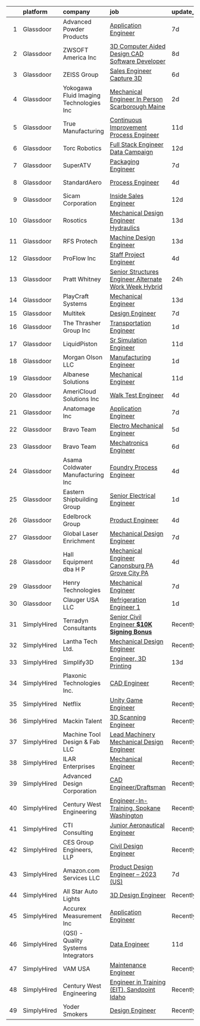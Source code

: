 

|    | platform    | company                                  | job                                                                                                                                                                                                                                                                                                                                                                                                                                                                                                                                                                                                                                                                                                                                                                                                                                                                                                                                                                                                                                                                                                                                                                                                                                                         | update_time   | location              |
|---:|:------------|:-----------------------------------------|:------------------------------------------------------------------------------------------------------------------------------------------------------------------------------------------------------------------------------------------------------------------------------------------------------------------------------------------------------------------------------------------------------------------------------------------------------------------------------------------------------------------------------------------------------------------------------------------------------------------------------------------------------------------------------------------------------------------------------------------------------------------------------------------------------------------------------------------------------------------------------------------------------------------------------------------------------------------------------------------------------------------------------------------------------------------------------------------------------------------------------------------------------------------------------------------------------------------------------------------------------------|:--------------|:----------------------|
|  1 | Glassdoor   | Advanced Powder Products                 | [Application Engineer](https://www.glassdoor.com/partner/jobListing.htm?pos=121&ao=1110586&s=58&guid=0000018262811f3d8afd084f31232b2e&src=GD_JOB_AD&t=SR&vt=w&cs=1_f5c16da7&cb=1659510005973&jobListingId=1008030869505&cpc=1B5ACBA47960D310&jrtk=3-0-1g9h827rhklus801-1g9h827rvjfm6800-e3033dccaf5a8276--6NYlbfkN0AyTihG98Yxm4qxRNfifRrEfniXSrCRgAz8kZD7he-M8b2AAAzjnH0sBQDAunqsvmiXkCuPAwUxyc_HCoRfzhwtdGTd6sv52s-q0KW-yEpw_SylN5CiLiwEkrQg_I4QhoCdzYqKbUc_AaYwks8IHxSPzmzRmB7cvg_4jabtXdUZcGZXL4Nuq5bOhyw9WlCoB60z9ha7tCQddhbbENsgLaiwOHzN3LJEKLWuXgKT8T0Cn5Dj0IwzrFD_w23DEP1eqNa0nKKbiJmMj-5VbNKQBnYL3UT3MqEjJOyrNrjFaObiP1R4ydXeYHf47QCmxLnM4iVzHWGox9EK5aZQnzK5qZ_ixraGl4gClxVIVe7o__auCJ_rJAH0SRIMr05XU34EetpvBSPEFiJEmfz2TBiDP2Gi4MZAxV_K7jTlzC5izbYZfbei3dYvG7O4stQdT7tUQaKTDkn1r_gdWoo-laTazMdNt_JlhRgtPuICS2U9X3UvxEyk6hG8-0Xv)                                                                                                                                                                                                                                                                                                                                                                                                                  | 7d            | Philipsburg, PA       |
|  2 | Glassdoor   | ZWSOFT America Inc                       | [3D Computer Aided Design  CAD  Software Developer](https://www.glassdoor.com/partner/jobListing.htm?pos=102&ao=1110586&s=58&guid=0000018262811f3d8afd084f31232b2e&src=GD_JOB_AD&t=SR&vt=w&ea=1&cs=1_6a1c03b5&cb=1659510005969&jobListingId=1008028413603&cpc=9C2513B8B21880CA&jrtk=3-0-1g9h827rhklus801-1g9h827rvjfm6800-7cfc9b44e995e1c8--6NYlbfkN0Al--CnnRAAemIt_jfh57jxz0oZUFSmuvBQtr16jS88RRLe8Ac7oVcsiyg-vicHt85WlGgMjQ3jT_JXQEFEJM2J6WbHKirNqK3Z481xKc2l-WsEBEiFHTKZzwi3TM2D5oDtmy1YCJtTLM5VPw8FD8ycXz93Nw6WVEOhwseukaqVqFM4pURWTwlnC0FcXcD6Ew-QcYOZPgLsy6fNg_CDwJHcabKDHTKpQdesuSvIB5MKIBAlOVnhDTw3gigaLhuyR6JS0Z-aezYiljpAztEGgKHPM7WJR2564lguoPhxgV4lQ8mXGqAAZ4Ua0GVLcgOcbO0vIujrrCs-K8QnsPoJSJKszt63Dl4g7cvmQgxjuV2naFGHO46kXr-3bpQ0pMfNhG0pekDVrgngjnCXc7hGTfSaB0lgl9jf8NchajZlg8hT0ueEY8k7y_pY2RjWL-KAXQYe-oe_AzB4RpgPoZgPuWUYw3lhX3kDpka2sTW6ZD6bpvP0lpwNCqZf_9FF1i22BxXCayaIjJUiW179Sac2VwbdHnmXDvXo-SFDyfmp2mu4Lg%3D%3D)                                                                                                                                                                                                                                                                                                                    | 8d            | Melbourne, FL         |
|  3 | Glassdoor   | ZEISS Group                              | [Sales Engineer  Capture 3D](https://www.glassdoor.com/partner/jobListing.htm?pos=123&ao=1110586&s=58&guid=0000018262811f3d8afd084f31232b2e&src=GD_JOB_AD&t=SR&vt=w&ea=1&cs=1_d276d449&cb=1659510005973&jobListingId=1008033016346&cpc=8F946C24CF1A525E&jrtk=3-0-1g9h827rhklus801-1g9h827rvjfm6800-c7a11ab751d2be88--6NYlbfkN0ABwDUVlT3Pw5qAnq35jQOIcsB_LA26JxM8HdsefTKsTXm_DZ5EExO6OXbcyEoywHf2hanMuYuo4_RLiESn8qYw1FSJtETbY_c0ai1caLk03Meli60Nk1jXNL7JFePVqv8iKrpbyFZLFop36Jk_8NHZnqyvKAd0P8Af4BLibzFsw6_uXbfiTXUDe4H7AzRcQOUj5dRd5plj01vBiHGmq7L3doG-GHPOpXhhbQ-_drcvRhZzfegOQ3pVEptX_S9LO0EoYer1D6AW3894Dvoyys3b267ZNaKBEp7dfS2qvrmLfvvK1BduGD5EDr3qamYX6oasGG7zp-tp0LyLPXWuI3iKTrEQR3nyTb4BQOtNWw4YCesTkhvj94fX-4FtjZ_21sl1ZKFWCldkfscPcBq3BmYOiuljAB5CLGXnd-m6XK4GgflBUYzYuti2YZf4QpeVjOvnUxY8BS_IWn8lNnmEleYZ-Vu3DLlmxJQ7t-OCv6kR52JcTTNinNxiF3swCupaz-e07Zckr89Zcw%3D%3D)                                                                                                                                                                                                                                                                                                                                                                           | 6d            | Farmington Hills, MI  |
|  4 | Glassdoor   | Yokogawa Fluid Imaging Technologies  Inc | [Mechanical Engineer    In Person  Scarborough Maine ](https://www.glassdoor.com/partner/jobListing.htm?pos=110&ao=1110586&s=58&guid=0000018262811f3d8afd084f31232b2e&src=GD_JOB_AD&t=SR&vt=w&ea=1&cs=1_13b56328&cb=1659510005971&jobListingId=1008040668838&cpc=F9191C8EA77A3907&jrtk=3-0-1g9h827rhklus801-1g9h827rvjfm6800-91e620d9e115e76f--6NYlbfkN0DLxniXb9xd09bch3T7EymxCrgj1jiT2kSu__xrmi42oIDMRpp5TItbp6YoeawS8-NXcCJV3xgm4I0pvx9mwdftDhy7ZDRhmU4yMK7qGgzc8JUEDgvy1vpcMmDITrcHKCG2FuObZvs3z7OzzJVqGbzUDogRyeKO2XGeRzoZX52zfZAZnCFHH-jGNKpghTqPCHwIURVwoKXUORVX2reRXAPtLHOOrfPsV93dnXdg1qcKTtJCmbQ8gUwBF9SwEm9G0YeJwLItdZUOjK5XPnxU4Pm6Qmw1Bs02FlSxZKDdGWEkPnFqNTqamURDkkzztjH8WN5-7v80Fz_bWY-TjdQeUf8cC-L2s6J4DIeALUlhRqntg65hjpxrZJ-nAZ2SPfI2CrKL3Q7aGKsfeXsZxU0-g5-GAwf2k17olcX19ah4KQXoMPTRthv_cBJWvgEsq58Ij_VLnGuBvHTOSM9joCpZC-SAvwAyn5si7G3G9uOl6GMkWecX6pIaj_yaSDMG371GEareoAaJYfKxWw%3D%3D)                                                                                                                                                                                                                                                                                                                                                 | 2d            | Scarborough, ME       |
|  5 | Glassdoor   | True Manufacturing                       | [Continuous Improvement Process Engineer](https://www.glassdoor.com/partner/jobListing.htm?pos=105&ao=1110586&s=58&guid=0000018262811f3d8afd084f31232b2e&src=GD_JOB_AD&t=SR&vt=w&cs=1_75d5b11c&cb=1659510005970&jobListingId=1008023392972&cpc=22183BC3B8A595B1&jrtk=3-0-1g9h827rhklus801-1g9h827rvjfm6800-3c578e1c0f308883--6NYlbfkN0Bqp5AuobCDKRZgXPmJZs68hlGGmEz-JVhBzEQPUdrY3u9Byknso3yCdcjeVcFP8WRHCi69J4Yg1rpaNj9AkeLAJ7qpz0tY_MWBfJVSx16pFH9XUTrCYThvWp8rcugPapaG6zfpMDwwUjc-b-khNi3TES-ze74aNhA9oezVABnCyE4hXWPkA6hLm6erfhnRbPRYuvgmIoEKIFRuPY1E4W0tpZoJyUCLaW1XV1i7pzq5Ooa1EP6wMa_ghRr0tWKMcf433RdUKRPY1Uj4KpW348T-e37j18JpVZ3oNiEz9l73B8Mh3LQpCvMjFBQOxyvzb4Mqo1Kg1JwAJ5yi-pd8MuO2OC1U9AxQjeDulWJOX5jRAKYEl12fNe0LR1bctlSOVoTWXY8RBEvPXWERJv0MrSP-Y06opmfoH-bHwgkPgF6Hiy93546A8ieTIlZ_6y5X63Ce-FkR7_5mcLAHnVFw5zqnQJPXVIz-bFK5YYK23iV17kgCaU1pbe5c76bkoEDOdNOvIe3GQRci6pJU5szQCFCResqRmNLPVNZmokOCcHD4IUc4mltPzpzod4tmjrvOzvLAzTNivWHJLUd8aYbJ4aZg0DaRk5UY9N5ejwq_DpWmaBTwxoRHA0PefuSFDsR4X66TOukxtpDjBv7FtUu96Y9IewFTSq8rkmz85ORI9cvAUVMNwy1AwGnIR7vuqfpXuEJ2h5GO2TY5tNPAT1vyT8XR7b84eZ7HKc_c297kAo2MH5hXH5a7LIHW)                                                                                                                               | 11d           | Pacific, MO           |
|  6 | Glassdoor   | Torc Robotics                            | [Full Stack Engineer   Data Campaign](https://www.glassdoor.com/partner/jobListing.htm?pos=116&ao=1110586&s=58&guid=0000018262811f3d8afd084f31232b2e&src=GD_JOB_AD&t=SR&vt=w&ea=1&cs=1_49ddfa9d&cb=1659510005972&jobListingId=1008020125874&cpc=251DE92F8575B4A7&jrtk=3-0-1g9h827rhklus801-1g9h827rvjfm6800-ef1cec63423a7925--6NYlbfkN0CZjhvTnxks3zwjl9aG4M95ujhchPY6uJ5pIT_-TAyNWwWzAceZ7wwXdFj0kTHzfmFJWuhj64XKlqOn2Y1t1u7WVQOQo_O-UYHSgCqGU1ezc6K49kpTiHug58vOJ0TGO_BCnYg4IhUjH07wJEJQX9NixsLdHY1HKocF7pQdrMDp8TuNoK-MkXzA2kedhP84wN2rXeZLAxA_jQFGHuO5ClGujbOMJWuwny--K8y41SgPwHQiQUl0oWNFApsqQ7M3faOjtL5MpLNP2Z4xKHJXMpoUIj3v5NqL1whr-lJi8dH275MNxzVs7X6_XL8PEabizP7gZwRMvW37EUYqjznXMz6a-wu2622d80Gyna4GGvrhrWfKSWlthw6y1s_88Kq009U-XQ-lqH0UTtDTRv5oiUrYwKOvvdemLeYr2ZP-k5ulXj1tBZixU11Cnds56EFsyY6lv33J1Bs7Cmt61w6_aOGM)                                                                                                                                                                                                                                                                                                                                                                                                                              | 12d           | Blacksburg, VA        |
|  7 | Glassdoor   | SuperATV                                 | [Packaging Engineer](https://www.glassdoor.com/partner/jobListing.htm?pos=108&ao=1110586&s=58&guid=0000018262811f3d8afd084f31232b2e&src=GD_JOB_AD&t=SR&vt=w&ea=1&cs=1_9c80871a&cb=1659510005971&jobListingId=1008031050391&cpc=2F0DF45071561CF0&jrtk=3-0-1g9h827rhklus801-1g9h827rvjfm6800-ab816b597b950070--6NYlbfkN0ARO1kyRplNheCLuGMn3cqXAPmsNZoOrBN4ebcsAGjNuP7VmkeyN6EZBUEoLz623gDDIWZNE6VR80IYviXB3zSsfJNq-0rkDDUpTSDeOdQ7fEKNgYiq1uGPJI-I2RQ-HDbwq7icsO31myx2guxcUkg7MfzRK47hly_W6X2yuPNntD4CjvlZQtURvmesxiljFlxz_NyWaeTOQz3jQLsDLryg1WsYmnD6j9dOnZ9YSysTy7FszcZapr7CiS2AhIR_lkvoiwnrsT_RbrZ9xuO3LOrraYOOdFQaFvwHyOUsNZ1aN5rycGBhtx3sWX3XhFigAnaMaWUpU4yATg5KzTqz1nFWiZzHFUs9cBiaWkFWwS2C5WmIv3js1u8hianIO7q99Uijsz2LofS8kULzOeZS9FkNIC1skdzGMIC1LkjdUuhBET3pz-Zef8t1mTY4Zo891qE_ypy4fLx3c4dV2hjSDHlfZudFi8JRISymWJ-Gd9XZ1LYk1tJl_gtoYp-NxfeijXWN2h9bXur2_xCpDL1vBr8y)                                                                                                                                                                                                                                                                                                                                                                               | 7d            | Madison, IN           |
|  8 | Glassdoor   | StandardAero                             | [Process Engineer](https://www.glassdoor.com/partner/jobListing.htm?pos=109&ao=1110586&s=58&guid=0000018262811f3d8afd084f31232b2e&src=GD_JOB_AD&t=SR&vt=w&cs=1_e58d81ee&cb=1659510005970&jobListingId=1008038309422&cpc=9395540B6D99D707&jrtk=3-0-1g9h827rhklus801-1g9h827rvjfm6800-6c91066f7e0d3bd5--6NYlbfkN0DNs0vLAy7-Nc3_EFj01OojqxYs4KFtdmC7wANZf4whe4QN04Jz3pM_27eeJF-5StcH5sEjZP92zoFBHMxApvzHQE-n1PAEeXjFdsMKc26ssy3PfN2vuvXzaXWbMpXz-fFgauZB5JaUHlFzWH632AqOWbVgifa35eMXwuG0W-BJ7PdiBa4EgAnymnnzow3dFAdczOObyFZFirWz3FDVtR9EBH0J8iSfTqx5nktmvVPIUrMaC_tyJWk9OttFVJIlP4yP6Um_PZjwML9dpX57axdTbakX5dvKhwDH0nc5LNl90QWpXHWihqb4uiW9pHnHr5G-Xr4VDrxiJw9XEBLz5EkMcz6vIt7kn5TSQ2GqIVsmEyhlOYpKDpPJJV0eiKmUB2oNvJKif8RMUXWDgbGl8acLWwI_rzm5bjcSJbJq8mYRATNB6zZAVfvy4k_cmgoZ0nl2eN7ryxGSZ8sZHr96pk65OT2xC5WBqWAqSJt6qHm5nQkW_bGUHotgIiiShLlvYxeDffMJY5jDH4dD97ReXOwHpD0trvSF78qh1PrWycnp7Q8Orpo_QMDOKfeamN69J2aMO45_KZAPgsr5RZEUCrjhFt_qJdjdiusp4TnxaIiGpQ%3D%3D)                                                                                                                                                                                                                                                                                          | 4d            | North Kansas City, MO |
|  9 | Glassdoor   | Sicam Corporation                        | [Inside Sales Engineer](https://www.glassdoor.com/partner/jobListing.htm?pos=107&ao=1110586&s=58&guid=0000018262811f3d8afd084f31232b2e&src=GD_JOB_AD&t=SR&vt=w&ea=1&cs=1_81bf447c&cb=1659510005970&jobListingId=1008021098852&cpc=30288E1ACB5D3934&jrtk=3-0-1g9h827rhklus801-1g9h827rvjfm6800-302331003fad398b--6NYlbfkN0DLxniXb9xd09bch3T7EymxCrgj1jiT2kSu__xrmi42oCz9LhPSIgqDlB8YC_sw-Sph_vVIurDBpU1LD4oarMqCojvWfIAt_RTwAAdtKcMCG1MmSmPw8k8NitEfcm6LTa57LGrEjimgNCmgrqSN-5eMHKNOduJlC97uGdhE3i13Ck5Xu-isGPwXRj76022muIsQSt8X4fDUAm1QmSnc8V_EmTmGTpht5KeWqTOXpcRO0J51Rvh4YN0qkGEh-4-FuiU9whOfUP7HoaF6NnWmwu8zZgy_A4uwZPFa0j1Rb_dXixetLThYSymnhtuAksKlbFlfHQbAOUWhF1T5ueofFzsmnwnbzdQc7hiAsApfC_5wERztGqf9CaT49LA_Gvc8OPXp_P3uwIq-B5Y-3AhbWptDJmP_xmYsPl9wsYCDsDYySyAtOOMWK9Fx2Jc8LI1K-5UIcnLbhR8FkywVQZyb5DX5zeqc06ARcfVpLVXZCgjUp9gFpcBTQVXxeQ1i3s1pQ10iQA_jvMP7xg%3D%3D)                                                                                                                                                                                                                                                                                                                                                                                | 12d           | Hillsborough, NJ      |
| 10 | Glassdoor   | Rosotics                                 | [Mechanical Design Engineer  Hydraulics ](https://www.glassdoor.com/partner/jobListing.htm?pos=106&ao=1110586&s=58&guid=0000018262811f3d8afd084f31232b2e&src=GD_JOB_AD&t=SR&vt=w&cs=1_6508fee1&cb=1659510005970&jobListingId=1008016967817&cpc=F93FE13A5A36C312&jrtk=3-0-1g9h827rhklus801-1g9h827rvjfm6800-08e1fdfe57135dbf--6NYlbfkN0ASpCYEgLKRTOc2SVJzrjUFgDtsD7Lx-0GtWvWyspVg8HhBjz4RrXQNsretwL2CX2ohNLipCIbirvxdiMG7ECMNZH9rgNcYFIOrATA1xqRNZglrV75n6w5t1XJ8ylxoqH3-_5knIpOaDOrFHWsMwgc2rVlavl3pSuFJcns8k3P2_ITgrCQM1dX8dHWwCjphWhPLWV4gcwDqRKzwbgG8IoxuFeCvA1zBrdFS-h1kntZVjipy5P_QujLc7_9sYLtRtjlpi_S54PRvg56U-QxZlKw_hhLknmKcBESXhlMXeRTYLXwlnAOps51KPEV1vJxv1LwbqyVEOCHlkX9XBC7d6HCLBgNcQOHNgSwG__YxhfGiIkwPQYSPLooEuURZpbCYkBftFlZsZVqasirJHvi0d0h9xQvVh0ZhSs5G7c_4SY0-46mUl234zgNrfnI3lIQcs5vuU-rd9JC-OEgIwcdf2JowxFvEx0Nv0jI%3D)                                                                                                                                                                                                                                                                                                                                                                                                                 | 13d           | Mesa, AZ              |
| 11 | Glassdoor   | RFS Protech                              | [Machine Design Engineer](https://www.glassdoor.com/partner/jobListing.htm?pos=127&ao=1110586&s=58&guid=0000018262811f3d8afd084f31232b2e&src=GD_JOB_AD&t=SR&vt=w&ea=1&cs=1_9368e2d7&cb=1659510005974&jobListingId=1008017496647&cpc=B7469C7A79480C49&jrtk=3-0-1g9h827rhklus801-1g9h827rvjfm6800-0a5ccb34921b13b9--6NYlbfkN0CtwOkgDuej6vPfWODMxjOIyNEohQmdYMppGq8y8dOpBmiJ3WNboc6iYWCFEWVQIpRyRBflR33Ir3kmYvTJtNePdHh2NaAgIkdFuWmqu5DCIk7MATRqVAxi-oVM8nuDZni1IwEl-eCMvpko8keG4M9Rwp-Rh8vZTfCrzHvciasE5S9OSOTlMRQnkf72L-fPVk4568iSvhknaa_ldp93nzUN-7NcfDirKI2Mh83pZNCfh855b_vbWQ0tkvPMbTW_KDSeRruGs3KiMSoKwdI_lgnEMIb8NynSd1aieXUPchacCYhgBkMot8QWrPV9haYB5Q0nYGcXsd-OSDrMYWvDaY4BxZOaHiildwOE9azk-W-HCnuNPS9-QjxhM1ZehZ7ihMUBij4E92K34hoI7_Kb6NcYCINVL3x4tfCqoeN9TmSSFtd3W3GoKvtCnBQXH3GoaiQ3ea5ZXpQ0HwN55bJD7hvpKw0BF5EQyFEH-ffN8XzXWuvxte8H2YaZdVQLMv8doMqrKnXqcNhMMA%3D%3D)                                                                                                                                                                                                                                                                                                                                                                              | 13d           | Matthews, NC          |
| 12 | Glassdoor   | ProFlow  Inc                             | [Staff Project Engineer](https://www.glassdoor.com/partner/jobListing.htm?pos=129&ao=1110586&s=58&guid=0000018262811f3d8afd084f31232b2e&src=GD_JOB_AD&t=SR&vt=w&ea=1&cs=1_565eec76&cb=1659510005974&jobListingId=1008038181525&cpc=CAD87743A14A8386&jrtk=3-0-1g9h827rhklus801-1g9h827rvjfm6800-4f6b31b77e9442d9--6NYlbfkN0ACu_hgM4mYOpGjE6TXudS1eLEYdlotK5aSiNrSIRlNjrOhnyvEHI4wUtKGMjhJ_VA4qszTA2OIF2D5o-LxQeOUfeVAR5mBz1IUAmfWnUOnzc3MgG85KdQF12sltYxm_tQPgDr1AJYMBd28NN1rAFGi8aYj4Bbn4i4aBBTTn4lP4cFXVg97_i9XKJzX1PRAar-sXnl2G_C49iPQASk3uDSEPETLUG9ENamO6IVOqXXpczW3THXIFNqPmjgsWrqIhPOGTXZG_6PvTxi5uinTdhWncuqeMx5hkzPF7WMlTzKimZZdTCul2YKYvjI_XiJNjvfsXiiT7uEWt5jwtwqEtFrqR8WhKXj5Tv6URYaeiK2sjOF7-6tbqvPo6OFc9ZgWQv9GlE5uGxTwXay6epjEyFC2t1EVv66rgA4xJThTG6Yre7iiFlnLLCnPFZYlSoVMzswcQDmDowZ70Hk4LIRjahqLFmlUXxXaLtxoEZ7RacLSSy9DNOgpTRozl7kFERGDnYY%3D)                                                                                                                                                                                                                                                                                                                                                                                             | 4d            | North Haven, CT       |
| 13 | Glassdoor   | Pratt   Whitney                          | [Senior Structures Engineer Alternate Work Week  Hybrid ](https://www.glassdoor.com/partner/jobListing.htm?pos=115&ao=1110586&s=58&guid=0000018262811f3d8afd084f31232b2e&src=GD_JOB_AD&t=SR&vt=w&cs=1_414ccca6&cb=1659510005972&jobListingId=1008048424365&cpc=175904F4E1448A20&jrtk=3-0-1g9h827rhklus801-1g9h827rvjfm6800-bcc0c0697f96b992--6NYlbfkN0AmeoOzMpFeQa4nQauBOkgcasiRGbz5T5YfctgmEyRyno3mtQFBKNcrCOfrMiUGuGGctnq-XsAqmr3xw11ypczJq68cjniQbw05dBzKX2RBmqfssaExZTUfU1792hAJVBhJEp9hZUDot6izSkU7dAMYaJ0aiFQAdRgmRLtjXRoJINRijsG3DJ6VsYtAfaAOr-CtqD_32jb-R7tH0QMwIhb6Zn-Jb0o_GrYRXfy7byQK6IIV89czHPxuNR73qmUyiUWKp0sDlZnhaOsc3MdfekFwTi-bty2fGOlKj9jYpyysLoiwupqg8t1HsiNrPB7Eg-QDHwCKzvEG_NnMcymKaevVllCser9WCUMk2SDPcSkcudWwXBNLzsulCqowes1k9hJum83jn4q8ODLiNdKDLrnXeuFrnFhjXLlghcxIuJgHXIeEvcsyNleQXfelNhEoBMZCOJ6fVUWsi3b2qJtTe2I_qtiQiyZAXJWVzamR6Bb2R75eHS8ny2zKKNGzBXFXkdNdZeiwvBNvwkisr25HUPUew0TbVTRz1g1JGjIDaOhUdvFlQuze81wxitZr8x6wy0gXBb83UrwmgbgbA25cHWQ28v8tiTBjMZ5pSYmsqBXhE-IA29kFxbRUWb94iNoyQ9TkFBYQTtJ2m9as-x0CiZ5fitszCx5oxPKxCnq5dk0P_gYUfaIfyYjeB92mR7gnTXfNqfyMzyqlX8G-kzqG9sQgitaQ4zPUplJcA2iwytp1NnjM4_RrbiRDah6GoKUKkyIb8_UeMEuh_UY9NV6abrG0lFeO8kBAaT11xYdaJwxsSTLjTRGnTkLmdIn1vgiP1PqiKHR_bMKzkPGGGfAp4HP3TkaySOv1YTQ%3D) | 24h           | Middletown, CT        |
| 14 | Glassdoor   | PlayCraft Systems                        | [Mechanical Engineer](https://www.glassdoor.com/partner/jobListing.htm?pos=130&ao=1110586&s=58&guid=0000018262811f3d8afd084f31232b2e&src=GD_JOB_AD&t=SR&vt=w&ea=1&cs=1_3b128f4d&cb=1659510005974&jobListingId=1008018261161&cpc=859E8375EF74B3CF&jrtk=3-0-1g9h827rhklus801-1g9h827rvjfm6800-b75875910e2211ef--6NYlbfkN0D788tVLZnHYB2JKTLmCXo4PydfvtZKcdbYx6lxKaz3Imdx95jlIVm0jM8aRrxvwnEI8ywm9qHPQWeDtjWJjS74GtB5vUNEfsGGvm0JhEZkbTWZs20ZRVfA191xHl1S3xqEi4TsiToNBgOp2SKb9EcL2wqnmnQxD89w5FeiBfs-ZWd9AyhVHFxTDI6VZf69Ub-JifqyudB2KHKfbxPHhti_Osl6V7Uy2YxrtpTpIdAHLmpuG3t6UJ1X49JKkJG0ndQzqBUhbJvrIPDqCsGoogkmLjggu1KV_quPxSIzyH85_a-XYRCRRw5C8qw7DrmH48AoJW_3rDBoYwXq9hHEkkBp2NTe8xHrsmS6nF5aYxQ2-DjyKuQLbrfCSIh8UzxD63yGxPw3ko65ccbf998_DvBvmBKj-MGwBtX6Rzrm4KQxulG6CwS5A_0C_Dk0aNBV4KHh1qWxaHCjzpHhPwOmPZ0L7CtLTme-1S5oYm9KGHuC8EockJtFajwmVjH47d7dfOk%3D)                                                                                                                                                                                                                                                                                                                                                                                                | 13d           | Grants Pass, OR       |
| 15 | Glassdoor   | Multitek                                 | [Design Engineer](https://www.glassdoor.com/partner/jobListing.htm?pos=103&ao=1110586&s=58&guid=0000018262811f3d8afd084f31232b2e&src=GD_JOB_AD&t=SR&vt=w&ea=1&cs=1_6ffa4d1a&cb=1659510005970&jobListingId=1008030727520&cpc=E5F8778DACF9B618&jrtk=3-0-1g9h827rhklus801-1g9h827rvjfm6800-2e83be53d6762efc--6NYlbfkN0C2SVAOpOeIWQkPp9EeCSLxTLheLRty2uanDx8E9nXZ3pmbkvOHM_GwtdBH_r-JS_a232Q9MIIbR0q0ZxwBHuRdxhVyAh9sOmZ1ema_mGgwk-L3KuNkm3VvfafT26_qvvHqMMJFwL8YtNisDU1CFhI0yWnYZtuxsBva0gjmF3dazYL5RyE5NAs7KHflAnf4UWWSZuJlm5FOZ85oNQkZeQnnLvO_JAPGqxwmNFQhtRkOvRk8KbOvU0F3lD9BwK9r5zoPU9IH0eJfa3U14pXUi1lcX4QmItT0qitpcBe-7LJFhRkOUNR3lTPBGbLDblo8QFK6pC3BwA8LS22ryT1yPs9N49lSAjZDjfDpzI8gr8xQnZDTAx4wCq-DqAkDsfkuuQpPLT26T6Va_sR_wc02bLPXwaQzhCXq71DyvKHVoO-39XtFhbKvJztM81O2VEcPpDyoHAryVoCjy852svlF7bpZ2fCaZEemURYdDJkzjc8LFzL_hVl9gtsoVSHHVLbELEI%3D)                                                                                                                                                                                                                                                                                                                                                                                                    | 7d            | Prentice, WI          |
| 16 | Glassdoor   | The Thrasher Group Inc                   | [Transportation Engineer](https://www.glassdoor.com/partner/jobListing.htm?pos=118&ao=1110586&s=58&guid=0000018262811f3d8afd084f31232b2e&src=GD_JOB_AD&t=SR&vt=w&ea=1&cs=1_9042834f&cb=1659510005972&jobListingId=1008044803417&cpc=BFF9BE5BDD8EF644&jrtk=3-0-1g9h827rhklus801-1g9h827rvjfm6800-f3cd36f8a200d4cb--6NYlbfkN0BHIfC1zsKGIu0R3teaIu8liT7fbRNLaQeDQfcPJweUK16HKW-DuQbyq8LAIgSE_0cjFl3YhR_P57pObwgNe8YLQwLFnQB_tbXMfaQMLaWtVEeeMgQsAL-8lvbpSBlTfTVftyYGoc4lqUXAISZbn2wpdgGZg2e4cZ_fxWy7w_myYk6lkNd-7SJgTAiGc-fMRE1mwTzq4G28ZazWVlAw2NR4ossfWcblfOVUeLI3nYLkMGhQvpDN5FEqvCcaBheHrVbMVwHVMx8AC7_UyUAGd5ZhalyeMIxk3WDwyDxMNwi2q1X1K2qA-2pREqD-th6QhW0VhNzsbWudNKzOQpsUO5wJBt0snL9NLRSizRGpmzSqwH2sfFOhvQVFu819tEzcDBKp3txC6H8CcYe_M63Eyzy_npBQk2Pe-NUrTKaN8YvHCF9Wzx35LuXMyorOpatPOVP57em9pP6T2SzxBwN6oy9OQPxHG1iCgI3rxWKiRIdDt3a64m-uK6CCmAjdMRoFqFsoPEd7IAKRww%3D%3D)                                                                                                                                                                                                                                                                                                                                                                              | 1d            | Canton, OH            |
| 17 | Glassdoor   | LiquidPiston                             | [Sr Simulation Engineer](https://www.glassdoor.com/partner/jobListing.htm?pos=124&ao=1110586&s=58&guid=0000018262811f3d8afd084f31232b2e&src=GD_JOB_AD&t=SR&vt=w&cs=1_a65c3ebd&cb=1659510005973&jobListingId=1008022725070&cpc=859E8375EF74B3CF&jrtk=3-0-1g9h827rhklus801-1g9h827rvjfm6800-ae6453fed0149047--6NYlbfkN0BVDjkNqFWqUzAdU41CBbsLAzvYk2j-jc6DHQ5JWHupOJj7A6gAjLCWGnVaCh48oNsK4Ao4AzJlN2TdjG6kpLooq8fXzvJjNmJe1W6plJjQcqh3_e3uQF_t79MO-3_QTFs7X5U0y7xi8nfTVdPTWLMFMenQrFkkBS5fHIItipHXecRSgqfPQJeGkwZ77wzV88pLfyc_dCBqxZKvx74-NWF1qXd8on6xUr_pwoIpMyk1_6jp1xzFPGsF53mfE3M2wqvO5yQm1vyymlrTKN9CQImsOBPYSUuz1tK9a3uPmsD20FvZ1nrRUgPSepH_MktQDlikW28Lso5FRYpki3ioS5O7_Tu5KQWu1VwEJytr_XcsTN-B4cK8zSwjg6MDdu3tubxX7xB0Z5LYeT831_W-oZa5bOzs0r0Dqz40Wrj2MZYJdUH6rk5zGPrsyNvl6Eu2jF2VBCBzXQCShWsSS5nzrYudEoaSYVe6zokOjcX_nyYZlhCWs7hRRo6jkoYc-KcKl6Dcm_TWOYvQ9JLxORFBp49IJE7BDVWbwbwgH7FlnBcsqQ%3D%3D)                                                                                                                                                                                                                                                                                                                                                    | 11d           | Bloomfield, CT        |
| 18 | Glassdoor   | Morgan Olson  LLC                        | [Manufacturing Engineer](https://www.glassdoor.com/partner/jobListing.htm?pos=117&ao=1110586&s=58&guid=0000018262811f3d8afd084f31232b2e&src=GD_JOB_AD&t=SR&vt=w&ea=1&cs=1_fea425a8&cb=1659510005972&jobListingId=1008044171463&cpc=B311DFDB4CA5C72D&jrtk=3-0-1g9h827rhklus801-1g9h827rvjfm6800-613e92914088b39b--6NYlbfkN0BhuwAetKnjM80Dzbe6U6lxfVp7zU2fArQZe09PpnlMRW3uR4thFudOYjrvk1UMqfNk3qmljUO9kLzUS_um2PtpkjOR0ZlvxRu6DmbcPEj0GeKxcrrdxkGctWtw0G6HVZVivtChpcinXE_G9Ha6w9MWeAs_v8yzw3t101fPY7JKvMSfBO-O6xTfqV1hFNKfZkWG-TxcKA0aFoujGb8ArF7aasPSHm25PtZuw7stNz2EIiGIslOK4UD6qiNP0TYTyZ1JzsCBRBqJ9Ywy9B5f70s3Qm_daHXRgcLYN6Oct3naMQxa_nuufVfRBSdGVT6PBuqUDTPCou6q-HH9bIkzqXxX2VMNGROcAdk2cFtZovR4kHv0GUwk89CPjrvOLLUbe-lklTblfbhFzDLT-hIW8LeOSXZWmFm8KQApgM_q-QgLPES62BdIdWDjWb0Y2CzQEgGNFsD6YylaYWebI8fluW1t1DvB7mcElavmA-QJMbreo6rXh9xG3_O4fHxcYmF2LehSnb9rpJDbPQ%3D%3D)                                                                                                                                                                                                                                                                                                                                                                               | 1d            | Ringgold, VA          |
| 19 | Glassdoor   | Albanese Solutions                       | [Mechanical Engineer](https://www.glassdoor.com/partner/jobListing.htm?pos=112&ao=1110586&s=58&guid=0000018262811f3d8afd084f31232b2e&src=GD_JOB_AD&t=SR&vt=w&ea=1&cs=1_a20f147f&cb=1659510005971&jobListingId=1008023070732&cpc=BCF6C35513A620B2&jrtk=3-0-1g9h827rhklus801-1g9h827rvjfm6800-cf3e46245d4f0fdf--6NYlbfkN0DYRkllJmD3iSiBlC7BSQyVL5HqySJO6Dryk11rFR-_C4OSz4AhVsF1NRsEE33fX4vx84bZ5o4efrWtK6FwFvY2ndJMiqpnvkUohOzIt0J-a73EgovUhLnbWU59ygXR6115ntcXDdkofqBW3TBqfGXbI5MHfic4yrKWZITZ6X584fkUWemawwtly7Xj3a0gKH2Qpya_OFFenkAQUY3T6z5pF71IPIFwWKoBxKTXq1srHvn8q_NgTTJbQs9lAt7fd_X3cUeKM6BEIV3W5i2Al79bw--IydHFJCihCuhhb6cIzH5X_c4L6L2zAcwL3c0aNL-fv-FoZzrU1BdHWOrTPkhV6p4x2cjuOPssYSUTkrneuOfV0N90YsgAR7pVsCeKFKKVP87m6ZFoznkZrtqvsWBeigWCYCRAe0CPxLxXwBiV-dRPVOD6gKWW6fHn7aUpYBte4GS2-ZQhL8znmIFJp-j1Wl4fj13nIfRBfxwOwezumprRVr47q0xdAOSgXYLeT3o%3D)                                                                                                                                                                                                                                                                                                                                                                                                | 11d           | Bordentown, NJ        |
| 20 | Glassdoor   | AmeriCloud Solutions Inc                 | [Walk Test Engineer](https://www.glassdoor.com/partner/jobListing.htm?pos=126&ao=1110586&s=58&guid=0000018262811f3d8afd084f31232b2e&src=GD_JOB_AD&t=SR&vt=w&ea=1&cs=1_f63b8913&cb=1659510005974&jobListingId=1008038469182&cpc=8A54A1F981347279&jrtk=3-0-1g9h827rhklus801-1g9h827rvjfm6800-5f8dc3401254f23d--6NYlbfkN0DAwgduWqBP7ymGN-lTADpinz2i-23XbRAyg5ywqS-MDfYRIU0B2snNCtc3Sa0OiWaeRw6wJamMjt3arCGPptqRpmYENG0wxcU-j4lrS0DUNs5IVRZ-XJqITa4iWOMPiDr7r_JtN6a6Rscvobuno_uCJEIJJwZQoVv5jy7kuyD0buPdB1Dy6HPH_P6_-pq1jhXGlihD-gi8MNHEAJ6X1LgwCH_uMQUJ6AyTqRgiCfv9Dl1XIncuPb2aowTRm7CjtgF5MOUmC3hf_cI9nccgjCLSUc22Ma8gSA9sm7lvKAUVvn768qPJa7Q1ffguGbmyaTaO5efT2EGB0aGwp9TIrcE0EX4LiJ4ZBvTh75XrLhjXyRPy52INq97udmmAfzYGRb4nX9-ssr9uNemKexQ3g8zcXsClc9E2DWnVmtK9cdtHqbSGCqWnx1Pdosm1-UYlIz935lMZY1B6AtPyW37TuYjoLe-tCMVCP3yzMkCbuVkh3axI-0Fyw9-h2XBrLfMG_f8%3D)                                                                                                                                                                                                                                                                                                                                                                                                 | 4d            | Phoenix, AZ           |
| 21 | Glassdoor   | Anatomage  Inc                           | [Application Engineer](https://www.glassdoor.com/partner/jobListing.htm?pos=101&ao=1110586&s=58&guid=0000018262811f3d8afd084f31232b2e&src=GD_JOB_AD&t=SR&vt=w&ea=1&cs=1_5cbfdf91&cb=1659510005969&jobListingId=1008031544432&cpc=E963DECF89F34517&jrtk=3-0-1g9h827rhklus801-1g9h827rvjfm6800-21d669bb650a61c3--6NYlbfkN0DfhRLDY5E7BVY3xhBTAobuSaZ3WR2SqAJ-w4NHeQGDZxuTLtiUsxSyFmPHqyQvBhsu75PdfEh386lJCyAvY4eZs6xq-UFE-D8Tlfdbq5lasdlE__q6EGb4eQPWo0tPhfJ0BaZM72iVXynpV3YNboxdBWwD_pmjDabUPW4n_f0k36PBlEfjXscR7_xTKmTHK4_XozztCUDzLUl-lib-rDP-ELKBBQoca09PHyLH9J6uWnrYwHkMkap-BuL7TYCXru3IPQCfLW7Wjn4-IfuZphANbKljJLblSOO4NF3cK1G3iXppCTRJleO_quru8KGDhG9hDozBSQh4pgy1NFxKIeRib8WwjRbYzvFE9-5A5sWA5mTGkMEvZsLseMAEauXFQKULBwU_3xHlN4txxZpQKsUPIacAyzhLw5SY9tfYlzw6RkhHloZyOH3tI4Xo1xbRatjcx3U1lhA3baXFBj6M0pLOIshugaqo3HaIcABaC8Uis-PtLSrLybpz9mEoFU-laxpSwRewlR7AJw%3D%3D)                                                                                                                                                                                                                                                                                                                                                                                 | 7d            | Santa Clara, CA       |
| 22 | Glassdoor   | Bravo Team                               | [Electro Mechanical Engineer](https://www.glassdoor.com/partner/jobListing.htm?pos=128&ao=1110586&s=58&guid=0000018262811f3d8afd084f31232b2e&src=GD_JOB_AD&t=SR&vt=w&ea=1&cs=1_a9d0fcf8&cb=1659510005974&jobListingId=1008035544519&cpc=2BB1DA37F6D80771&jrtk=3-0-1g9h827rhklus801-1g9h827rvjfm6800-6c04e0f2c73c30f2--6NYlbfkN0ACu_hgM4mYOpGjE6TXudS1eLEYdlotK5aSiNrSIRlNjrOhnyvEHI4w1Z3yFgVICxm1M5Sh9PZKdZuBYQrtPJY5MNmgJWW-RwhttKa17BuWd4kbbU8HYT1IyWWjYlZJhGQitxVfF15_7QuQtUgbGJB0INBedoePaaDXuj61MpK26sYgghDJqXUJPqMXvshjmrX3hDn85lUjrqfmrV7Xs5nM2GSfosTSysu_Z0ilda2J4sZY8iJ8XkTpHNPeJu401QIKmQGkWb2c6CkKzIIxcVUFJyWR7WNdSyxqX2IaKFgCFELJhrUitzUQAhUSjVgEELIfUrzpVWNG-eZrCrM7hQfEcXkcgEDBbvIUsesbRZVht9CjrcM3b9tZMXvJ_VTFOma-aw5YgyVz7Tq03myRbHW7T6aOQ99gqdsllLCDK9KhCkVkq24BKnr_L7a97LMNZh9-U6e1pdpaoaQY2wCO5ymFUWpE-sR9vvLRBxBrYRPmcKoqgmiZPSik_9Avn1XVuNtD9zDKPEryvw%3D%3D)                                                                                                                                                                                                                                                                                                                                                                          | 5d            | Mooresville, NC       |
| 23 | Glassdoor   | Bravo Team                               | [Mechatronics Engineer](https://www.glassdoor.com/partner/jobListing.htm?pos=111&ao=1110586&s=58&guid=0000018262811f3d8afd084f31232b2e&src=GD_JOB_AD&t=SR&vt=w&ea=1&cs=1_5e50506c&cb=1659510005971&jobListingId=1008033638712&cpc=FCED461B507F18C4&jrtk=3-0-1g9h827rhklus801-1g9h827rvjfm6800-424664b980960b8d--6NYlbfkN0ACu_hgM4mYOpGjE6TXudS1eLEYdlotK5aSiNrSIRlNjrOhnyvEHI4wAwXbqgGLk8h7lXg6Ksq89Y3zqP6hhmfgkwwJVJLl2DiLG6cHQmVGUq9Q1ksdIGIlRXbFGgmoxGKfI1XHLKpqYJNExtVTu-yfV9H7GJ2ko77-_WQTmETpSLI7sfcouDqg9XqYyfsYXLMnhvLzHyiJ94G5ZX-DzGThKmvtVkcR4dMq-6lQHNgLtt3kE7GrNNHihhnBArosdBgekN3BKdGPe7qplLm9YGOenX22uGk1AmKpRUOl9gSXXMer3e_pAtmyq6LiIJOL0IWxtnNCrjr8b_xTA2tfjb1L_41XSIR5OdAyZCZ0O7DpdQ7fWfXaf-dNDdVVlUGq9dkSkkjVZ3kB1sPD9Lb-9EjdxBhvYR2KOPSRR6Xjv5jyQ2yb6Kj1qJkrh6led_EG2kFzhZNKdilnq8dYl3N3TNumxnfyuIgr088_yy3pSNwgL4zynaAbuHjEQEutZDrUTT0%3D)                                                                                                                                                                                                                                                                                                                                                                                              | 6d            | Mooresville, NC       |
| 24 | Glassdoor   | Asama Coldwater Manufacturing  Inc       | [Foundry Process Engineer](https://www.glassdoor.com/partner/jobListing.htm?pos=113&ao=1110586&s=58&guid=0000018262811f3d8afd084f31232b2e&src=GD_JOB_AD&t=SR&vt=w&ea=1&cs=1_d2ba6e84&cb=1659510005971&jobListingId=1008038334885&cpc=73B7E520706C1844&jrtk=3-0-1g9h827rhklus801-1g9h827rvjfm6800-39008eaef6ea360b--6NYlbfkN0Cdh9iaomEzzGv__iEF0ACX9ZJMuR-ogMSpWLbNnyAp0yPVmMzSmgqAVaIyQiGyFld-FY9CsdYYWAXF2qVaxNN4rgzb3qqIDiojIf8A_KkPyceZHjPPejGEglwQpF2DCkwlmK0m2H9l_j8LsxD6hSoHX_qHDtOxiXxl4XYBw6aBp4G5z6je3S67H0wDYzB-Tg3TZCcTOY_S-Y-_zOplUVnjyXV1CjAHfiCgyNdS6SVYpHuBRd65wXmnA_RMyn8TVOL8ShjkhTAs5tYP4Ku97VEiJlhZtKC-yq7K8BnBgUgkvrKDBfXyxCHpsRsFK6WBRzSHuryPesqvbQvHxZQjNo4070lj2D9IgbaErytjOyjeEr2GIL4ZeEvpwvvLC7KmyugG87_iFOVFHV7jbK5Oic6YzkDkSbMNsEW6s8Cd8pQMjQYYOPM6DxHthheNswipkPKhmEESj1adXz4KUCkDIV2JlOnuGU9jEeQ8vhL9_wHw2DxWuOkfOP4g739MysCwIr7SVC9EL-qmVQ%3D%3D)                                                                                                                                                                                                                                                                                                                                                                             | 4d            | Warrenton, GA         |
| 25 | Glassdoor   | Eastern Shipbuilding Group               | [Senior Electrical Engineer](https://www.glassdoor.com/partner/jobListing.htm?pos=114&ao=1110586&s=58&guid=0000018262811f3d8afd084f31232b2e&src=GD_JOB_AD&t=SR&vt=w&cs=1_0806a22b&cb=1659510005971&jobListingId=1008044583997&cpc=5AAB93DDA8EE062C&jrtk=3-0-1g9h827rhklus801-1g9h827rvjfm6800-932770c52355b549--6NYlbfkN0CUPmQOW7xhvnO9p6_4x6UMDra20fDi5f2XmsQZAvHsjLoMRGfkmuQgwDhJIdOuWcKh1wmfJn0YyJv6D_zNXKCOb0ILKaWDD_scdoePisW0AS3KoPAy56d2xEVXV012yEcGrm4CVQh9EtdPKkp5nXZXlPF5ZxIrwTjiK-DEBsmphmrMtRvBX7vF5qBIFxVunfQYX04JBmi0t0pGTNYf8JfQ2dSEZuypqaw-ASAxDngG2FrorxJvuedO9heVUEp3md_ozyRjNmB4z07fAobAUm5VCNcBSjPztfdSu1jOUTx0vJEz0bp5Bv9ANBV9m6iMkBjAleIawWqVmg4db6ZcS2ROeHnJFARCZNlCB9tuwS32WlIc5WvEp-Zk43l8T_DTRmsKNtvs1DPL8hEzr7fzqSQiZlrqh-_edAD3eoMVCg4opcpMt9J4oUFMmYU6nizVXxPhoMeqY93uBbz9_LwpCjlkPPT-O4wXRAW4IeI1CFS1VSp4Wu1uPlJskox484QGyvhg6i_SETMrc7Q5M7xJ4s_sItYX4Hg9X-Q%3D)                                                                                                                                                                                                                                                                                                                                                              | 1d            | Panama City, FL       |
| 26 | Glassdoor   | Edelbrock Group                          | [Product Engineer](https://www.glassdoor.com/partner/jobListing.htm?pos=125&ao=1110586&s=58&guid=0000018262811f3d8afd084f31232b2e&src=GD_JOB_AD&t=SR&vt=w&ea=1&cs=1_0e4c4c9c&cb=1659510005974&jobListingId=1008037847267&cpc=0EF3FADC52EC4A72&jrtk=3-0-1g9h827rhklus801-1g9h827rvjfm6800-86154e43c6a4199f--6NYlbfkN0CNWKcFfkGQQ-uLv54dHoXg_p6I5maePpCPJ9vPczN4Tf_CybNIFb-_T0BGXBI9RhqO_awLmtymCZZaAMAdet78MY_5Fb8vmuXAsARbwNg9WmtC4pi2PcMmWrBeWBBbw4QTgH7rxKzamBglfzJeyBAD_63KmRKefLqceRl-hBag1ObOjSlhNsPw-fbeOsCwItVGmkOTT4TFeK5pizzexnY58mRDv14LHKqbJLTvP_HzNADjK_6_VBeOZfqFRKegs5XftqfcG-07RPPYYYabpm4qL3fWOioPB_1GA1Q3XLBDqSG7D7rF255lvTCbDJtzVIOduUvzfXU51lIxxKaImVThTAvDd3qw7z3s8ISQRDcrM4rWSV7sxtp25_Y7M9xwBk416TTbkkbhMenlxpjd6xPJkJH-VNFfwZq6eIYq9UbYxlAlIfX02NjrYpFnuF8Gf1KQc6CLwLZbI0CXeBCGJJJXQf1WJZ5BAZ9vq0kfCKyucoExjMNJBNLcYvFUO23HXF4sY3rPJ8v_DQ%3D%3D)                                                                                                                                                                                                                                                                                                                                                                                     | 4d            | Memphis, TN           |
| 27 | Glassdoor   | Global Laser Enrichment                  | [Mechanical Design Engineer](https://www.glassdoor.com/partner/jobListing.htm?pos=119&ao=1110586&s=58&guid=0000018262811f3d8afd084f31232b2e&src=GD_JOB_AD&t=SR&vt=w&ea=1&cs=1_982ef5e9&cb=1659510005973&jobListingId=1008031009629&cpc=CB2768E455C10F6C&jrtk=3-0-1g9h827rhklus801-1g9h827rvjfm6800-64b4d0271d6302a5--6NYlbfkN0DLxniXb9xd09bch3T7EymxCrgj1jiT2kSu__xrmi42oCz9LhPSIgqDTUKjdJZ4I2DLe1ZzoNttWCYsdKUDZ8mL2EpCeKh_e2y9InWbu6lxPLk2iiB1sDed2Y_QrNmANYmThOzUCHh2Kv2QreHP6cvSHp7_ft4wF2psC2MqLcIDTB9aqFRtlNqPYg5VlWPvXCHIu34D800BLFwZ4mggCzjaPtHEKYKMRw4xCO07uArFky4pcFztfMt3zNkmx67jhEVZMlL3n5HeLySYW0vYgjjn6Zehj2I9WZnqKgLzbIOf_uBJ8-lvW0JfBMmDBGNU6WiEe9glSrP51SoUo7fd9F4qywXE-70bUDDVMjaxwI6-zMlxOIkpgOPrdpM6rMH-r9zSqtmgJplg-PtObVKblFDDh4DYISiEZUNeFHFlWUhHsh_G6Jxzi-sQ-gslMe9MzIp8Y5o2qVs_rEb5y32bgcNipQa27EANa4P6opZtHOLrlCPnZAvNLbS52iQHX3VK5ctLb_v5gEeZLw%3D%3D)                                                                                                                                                                                                                                                                                                                                                                           | 7d            | Wilmington, NC        |
| 28 | Glassdoor   | Hall Equipment dba H P                   | [Mechanical Engineer   Canonsburg  PA  Grove City  PA](https://www.glassdoor.com/partner/jobListing.htm?pos=120&ao=1110586&s=58&guid=0000018262811f3d8afd084f31232b2e&src=GD_JOB_AD&t=SR&vt=w&ea=1&cs=1_df97810e&cb=1659510005973&jobListingId=1008037868474&cpc=F98E0F2420A5F546&jrtk=3-0-1g9h827rhklus801-1g9h827rvjfm6800-0bd0f229d2038612--6NYlbfkN0B8vUyIpVTMF0by_MupBqBRPqSdc5LlpGWwZLZ4EX9cFzuKHKSowZVlt8NhwZIOX66bxqMHm36Uq9UqWXn1r_9zYrchxfZb-P40lZXh3QKWy5SO_1uaEU9yGkpzx6itz2yU8yubpCPkoEOL7Y_C_Hu5WU_MsVXAUWGL-m7r-gRbBWVNpdlOrJiBUynrhbGgSSGy_at1ggIi8BKe5yPKHMFg0H7y2Fvx9cfXCB7PpNaT4WuElKg9tQ-ACTAgDOte2-EopL6FzGsUYBzYVHVtQlR2XQMKAHaMXmUpsdwFhm1gWPvHT-TN4rJFHcpbjLNM7ZU8czQ-BUiJy8bwbE2sm1vIwZsDh-_3Z8fbb9q-qZxa0JknDnwG2ln-E8VIJ65fCByTYpGCKfiJ4hsMJhNMjh2mwwy50N3hyXQgg3f9Mo6wjwd8PLkjqZSl13IZGHsKRD0zFpSGY5O9ZuCOxvaQLLOedcXXlEuthGn-tpqOB0w5CHJtIPd-ZcBR_4w5QLHaAN3wYzDVp2JZaYDY0IfYYqcGx85QMJFG3w4HdpChqhs-zg%3D%3D)                                                                                                                                                                                                                                                                                                                 | 4d            | Canonsburg, PA        |
| 29 | Glassdoor   | Henry Technologies                       | [Mechanical Engineer](https://www.glassdoor.com/partner/jobListing.htm?pos=104&ao=1110586&s=58&guid=0000018262811f3d8afd084f31232b2e&src=GD_JOB_AD&t=SR&vt=w&ea=1&cs=1_4562b5e5&cb=1659510005970&jobListingId=1008030232076&cpc=7A39D5AAF2077326&jrtk=3-0-1g9h827rhklus801-1g9h827rvjfm6800-91bb54fd50508a54--6NYlbfkN0AZiaPZyccuKjlre0e0RaBFeO48J0QExrO5hcuLctOVaDQsAcHmbKD65Hx9aGfe4YbS_0T-mzGeyLv9yiXdIzL7HulEyNA1MH5gvA04I4Hjq7Lx9CMEJ2aI5c-wT-SdnaQXmNdM691dMQMhPyIMDL3wiRYyuH_3zxJiDTCdQGKLcVMxrbCg_vJTgXH3fmfGv33YzaNoEtmZEut1xeXcmWYU8yX_bIVSX2Jr18xD098i52PoDN01uRZ9J29cKq-0QA4Zbe-jw6IglMcFYl03Onr4CupByJwD5oLdadxkhUJ0jaB6_dlUjEJTe-0ljAtJWuBhu6B7Vf9INwyv2VnzJm79vGqUEV-r8THYsJA2mM9Ng3R9cmIFUl1eQco-Giw3pBqtuvzzwwmdQeKI3J6Oed_QC0B1CYW50PcdiNrb2FXKc_itDJFtoSRsh8TWp3dBxhP5oHxhAHl-ZsTkEaDFkiacGGS3jqdsZglPKddx1iqiQ6fdCJad_Q-S3NZnhRF9ON2vVk-OEgZjM9xtkz7n3a5N)                                                                                                                                                                                                                                                                                                                                                                              | 7d            | Chatham, IL           |
| 30 | Glassdoor   | Clauger USA  LLC                         | [Refrigeration Engineer 1](https://www.glassdoor.com/partner/jobListing.htm?pos=122&ao=1110586&s=58&guid=0000018262811f3d8afd084f31232b2e&src=GD_JOB_AD&t=SR&vt=w&ea=1&cs=1_d1720049&cb=1659510005973&jobListingId=1008044838664&cpc=50CB34463567876F&jrtk=3-0-1g9h827rhklus801-1g9h827rvjfm6800-0e76a722a5452a13--6NYlbfkN0CdcVd3SDA1nO7RkKTAACmPV4xEt72Vls8LI2dqcgyOeKwvX5o6H4TlSTktfDQaeZh4GSbCsJS6jdd3A8dg5TEUVYSnVHIZ1Skj9xX4O7Jc5ImICXIeP-NYuJCvPtHgE0dA3nyHAMfFbXKq55bGQ8lypY826_71dGcB0-SXKGnkVTWC-PJpdOLAK57hJQvQUv4RXCBmMHGRQdwKZGsIhpNfgNgKszgPEJWgCgy8YQS3XlGMOLVrgcTyFZj7oWexab92mIddH5WUB0aevXdlbc48kHsZhSAMP_SjS37Oc9BCgR2dAsgSuNMaoxTIIgmWQ9ybk8OdJ79J7HBY8jF9x_SVSuzkIpchr7HI-OF5rWqZm8L-dyz2o6mJmCNcGwQiCra9az3NmA8gvEmTnGqI0IpTSBMH494fyl49hk9qLPBtYLhGkxI4sBaGrbG4JqkRD0jP-McxnQvXO7q4YprM9vTLb37ElBqkbUAck7kjupkTv6sX0zySlWG63tv0eeZBXXSjgfbWAVeDog%3D%3D)                                                                                                                                                                                                                                                                                                                                                                             | 1d            | Jacksonville, FL      |
| 31 | SimplyHired | Terradyn Consultants                     | [Senior Civil Engineer **$10K Signing Bonus**](https://www.simplyhired.com/job/U5W2GarLkFxDHnxWCMxgqWf-AMdos7VbOqImFcTnoTXQFUiYs-z_kw?q=3d+engineer)                                                                                                                                                                                                                                                                                                                                                                                                                                                                                                                                                                                                                                                                                                                                                                                                                                                                                                                                                                                                                                                                                                        | Recently      | Portland, ME          |
| 32 | SimplyHired | Lantha Tech Ltd.                         | [Mechanical Design Engineer](https://www.simplyhired.com/job/bPW6xYSjMoccBuO9Jai9ldekdIGIo1Jld-bMYY-KP6iJfg91wiKoew?q=3d+engineer)                                                                                                                                                                                                                                                                                                                                                                                                                                                                                                                                                                                                                                                                                                                                                                                                                                                                                                                                                                                                                                                                                                                          | Recently      | Remote                |
| 33 | SimplyHired | Simplify3D                               | [Engineer, 3D Printing](https://www.simplyhired.com/job/HRpsHPLjR7eALYVf3iuM7cjzbE50BSUK2R3p_zUG5S4iigtI3tBZ2Q?q=3d+engineer)                                                                                                                                                                                                                                                                                                                                                                                                                                                                                                                                                                                                                                                                                                                                                                                                                                                                                                                                                                                                                                                                                                                               | 13d           | Cincinnati, OH        |
| 34 | SimplyHired | Plaxonic Technologies Inc.               | [CAD Engineer](https://www.simplyhired.com/job/lJydaGONd-W9AxGv9Qv8Q66V7xx7GzAaFwXqFicqmioaiQeQmnSGBA?q=3d+engineer)                                                                                                                                                                                                                                                                                                                                                                                                                                                                                                                                                                                                                                                                                                                                                                                                                                                                                                                                                                                                                                                                                                                                        | Recently      | Remote                |
| 35 | SimplyHired | Netflix                                  | [Unity Game Engineer](https://www.simplyhired.com/job/ELEu16njbw4eoM7hZqdqom0db5Eja9t4pkcqX1CQallZHl4yUsY02g?q=3d+engineer)                                                                                                                                                                                                                                                                                                                                                                                                                                                                                                                                                                                                                                                                                                                                                                                                                                                                                                                                                                                                                                                                                                                                 | Recently      | Remote                |
| 36 | SimplyHired | Mackin Talent                            | [3D Scanning Engineer](https://www.simplyhired.com/job/UeSWZYnX7kDOVG816trivtvjHS75T_9AJJvNnq8Gr6sqH_DlO5m1WA?q=3d+engineer)                                                                                                                                                                                                                                                                                                                                                                                                                                                                                                                                                                                                                                                                                                                                                                                                                                                                                                                                                                                                                                                                                                                                | Recently      | Redmond, WA           |
| 37 | SimplyHired | Machine Tool Design & Fab LLC            | [Lead Machinery Mechanical Design Engineer](https://www.simplyhired.com/job/s6-6ptlK8dzUkJdu4KCGsSBqY49t_zXmkx6T4fNs610DtAu3fiqI9A?q=3d+engineer)                                                                                                                                                                                                                                                                                                                                                                                                                                                                                                                                                                                                                                                                                                                                                                                                                                                                                                                                                                                                                                                                                                           | Recently      | Fostoria, OH          |
| 38 | SimplyHired | ILAR Enterprises                         | [Mechanical Engineer](https://www.simplyhired.com/job/dZQLDkGNc6RpXyX_IkIMqKR9jXaCm6GEDMeFgfXtQlcQWZoW0Cu0Fw?q=3d+engineer)                                                                                                                                                                                                                                                                                                                                                                                                                                                                                                                                                                                                                                                                                                                                                                                                                                                                                                                                                                                                                                                                                                                                 | Recently      | Remote                |
| 39 | SimplyHired | Advanced Design Corporation              | [CAD Engineer/Draftsman](https://www.simplyhired.com/job/nFYto5J7VxCbHxJctCRUScATNHwix-sFhV0hevbcC1K9DQ0f1Z8shw?q=3d+engineer)                                                                                                                                                                                                                                                                                                                                                                                                                                                                                                                                                                                                                                                                                                                                                                                                                                                                                                                                                                                                                                                                                                                              | Recently      | Remote                |
| 40 | SimplyHired | Century West Engineering                 | [Engineer-In-Training, Spokane Washington](https://www.simplyhired.com/job/1Ku2F0c7p_eZ19mP32nhJb6628jYCqpFuz5zPIY1pQKQFA3RYjnjnA?q=3d+engineer)                                                                                                                                                                                                                                                                                                                                                                                                                                                                                                                                                                                                                                                                                                                                                                                                                                                                                                                                                                                                                                                                                                            | Recently      | Spokane Valley, WA    |
| 41 | SimplyHired | CTI Consulting                           | [Junior Aeronautical Engineer](https://www.simplyhired.com/job/3IOgafdCCSSDAgBqBHqKIPlmPqkuGzD6R4O4ebGhSoNMXSbCLCqkTg?q=3d+engineer)                                                                                                                                                                                                                                                                                                                                                                                                                                                                                                                                                                                                                                                                                                                                                                                                                                                                                                                                                                                                                                                                                                                        | Recently      | Clearwater, FL        |
| 42 | SimplyHired | CES Group Engineers, LLP                 | [Civil Design Engineer](https://www.simplyhired.com/job/CZrOK_8g1ZzvlBOCEkts6SFyEVI6dJWT07eYFXyPPNz0X94MagNmEw?q=3d+engineer)                                                                                                                                                                                                                                                                                                                                                                                                                                                                                                                                                                                                                                                                                                                                                                                                                                                                                                                                                                                                                                                                                                                               | Recently      | Charlotte, NC         |
| 43 | SimplyHired | Amazon.com Services LLC                  | [Product Design Engineer – 2023 (US)](https://www.simplyhired.com/job/SB2R6TnhiF9-7C15yU_ADrhcQ38bKEmkHTDsXBoBryukF1I1f7SFBg?q=3d+engineer)                                                                                                                                                                                                                                                                                                                                                                                                                                                                                                                                                                                                                                                                                                                                                                                                                                                                                                                                                                                                                                                                                                                 | 7d            | Seattle, WA           |
| 44 | SimplyHired | All Star Auto Lights                     | [3D Design Engineer](https://www.simplyhired.com/job/DxTV7OxNHy197kgF-snRrgXSJ5egq538TqImxQukIjjoMVJRx2-gtQ?q=3d+engineer)                                                                                                                                                                                                                                                                                                                                                                                                                                                                                                                                                                                                                                                                                                                                                                                                                                                                                                                                                                                                                                                                                                                                  | Recently      | Ferndale, MI          |
| 45 | SimplyHired | Accurex Measurement Inc                  | [Application Engineer](https://www.simplyhired.com/job/Tb8NJfHCeAz3wMJ_SEbztpHvWq4PqVZM0EomLYZlIEsiM2vsJnJTaw?q=3d+engineer)                                                                                                                                                                                                                                                                                                                                                                                                                                                                                                                                                                                                                                                                                                                                                                                                                                                                                                                                                                                                                                                                                                                                | Recently      | Grand Rapids, MI      |
| 46 | SimplyHired | (QSI) - Quality Systems Integrators      | [Data Engineer](https://www.simplyhired.com/job/M-K-zPnHC-c-kxyR3BByVSytiS-aGPOtJquzNwUPjrg-R3VXesmvxA?q=3d+engineer)                                                                                                                                                                                                                                                                                                                                                                                                                                                                                                                                                                                                                                                                                                                                                                                                                                                                                                                                                                                                                                                                                                                                       | 11d           | Minneapolis, MN       |
| 47 | SimplyHired | VAM USA                                  | [Maintenance Engineer](https://www.simplyhired.com/job/AIsIOsWitpUZdSvGIYhobTrEeJsW8owlcLDgAtcYUNBZSoeG3OonSg?q=3d+engineer)                                                                                                                                                                                                                                                                                                                                                                                                                                                                                                                                                                                                                                                                                                                                                                                                                                                                                                                                                                                                                                                                                                                                | Recently      | Houston, TX           |
| 48 | SimplyHired | Century West Engineering                 | [Engineer in Training (EIT), Sandpoint Idaho](https://www.simplyhired.com/job/-MqFobxav84rIrU7_Oau2CGqJ0b99cXIbUdI26nioM1BRfsznmzEeQ?q=3d+engineer)                                                                                                                                                                                                                                                                                                                                                                                                                                                                                                                                                                                                                                                                                                                                                                                                                                                                                                                                                                                                                                                                                                         | Recently      | Sandpoint, ID         |
| 49 | SimplyHired | Yoder Smokers                            | [Design Engineer](https://www.simplyhired.com/job/cfYOrlMrzBlSUlRd8IAPVLUFuX16FJhiETYbMohi35_idhZD48VJ7g?q=3d+engineer)                                                                                                                                                                                                                                                                                                                                                                                                                                                                                                                                                                                                                                                                                                                                                                                                                                                                                                                                                                                                                                                                                                                                     | Recently      | Hutchinson, KS        |
